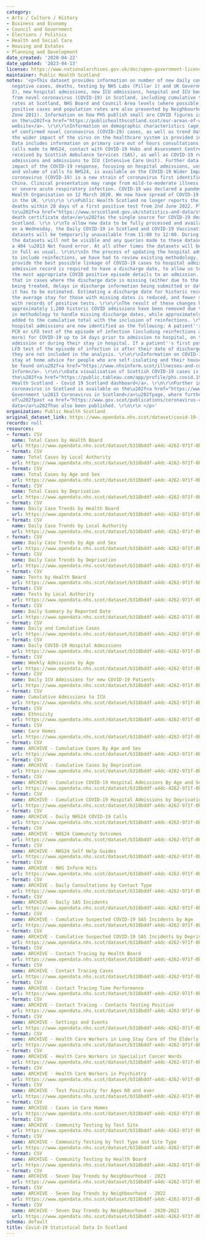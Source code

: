 ```yaml
---
category:
- Arts / Culture / History
- Business and Economy
- Council and Government
- Elections / Politics
- Health and Social Care
- Housing and Estates
- Planning and Development
date_created: '2020-04-22'
date_updated: '2023-04-13'
license: https://www.nationalarchives.gov.uk/doc/open-government-licence/version/3/
maintainer: Public Health Scotland
notes: '<p>This dataset provides information on number of new daily confirmed cases,
  negative cases, deaths, testing by NHS Labs (Pillar 1) and UK Government (Pillar
  2), new hospital admissions, new ICU admissions, hospital and ICU bed occupancy
  from novel coronavirus (COVID-19) in Scotland, including cumulative totals and population
  rates at Scotland, NHS Board and Council Area levels (where possible). Seven day
  positive cases and population rates are also presented by Neighbourhood Area (Intermediate
  Zone 2011). Information on how PHS publish small are COVID figures is available
  on the\u202f<a href="https://publichealthscotland.scot/our-areas-of-work/covid-19/covid-19-data-and-intelligence/covid-19-daily-cases-in-scotland-dashboard/how-we-publish-small-area-covid-figures/">PHS
  website</a>. \r\n\r\nInformation on demographic characteristics (age, sex, deprivation)
  of confirmed novel coronavirus (COVID-19) cases, as well as trend data regarding
  the wider impact of the virus on the healthcare system is provided in this publication.
  Data includes information on primary care out of hours consultations, respiratory
  calls made to NHS24, contact with COVID-19 Hubs and Assessment Centres, incidents
  received by Scottish Ambulance Services (SAS), as well as COVID-19 related hospital
  admissions and admissions to ICU (Intensive Care Unit). Further data on the wider
  impact of the COVID-19 response, focusing on hospital admissions, unscheduled care
  and volume of calls to NHS24, is available on the COVID-19 Wider Impact Dashboard.\r\n\r\nNovel
  coronavirus (COVID-19) is a new strain of coronavirus first identified in Wuhan,
  China. Clinical presentation may range from mild-to-moderate illness to pneumonia
  or severe acute respiratory infection. COVID-19 was declared a pandemic by the World
  Health Organisation on 12 March 2020. We now have spread of COVID-19 within communities
  in the UK. \r\n\r\n \r\nPublic Health Scotland no longer reports the number of COVID-19
  deaths within 28 days of a first positive test from 2nd June 2022. Please refer
  to\u202f<a href="https://www.nrscotland.gov.uk/statistics-and-data/statistics/statistics-by-theme/vital-events/general-publications/weekly-and-monthly-data-on-births-and-deaths/deaths-involving-coronavirus-covid-19-in-scotland">NRS
  death certificate data</a>\u202fas the single source for COVID-19 deaths data in
  Scotland. \r\n \r\nTo allow new data to be fully processed and available at 12:00
  on a Wednesday, the Daily COVID-19 in Scotland and COVID-19 Vaccination in Scotland
  datasets will be temporarily unavailable from 11:00 to 12:00. During this window,
  the datasets will not be visible and any queries made to these datasets will return
  a 404 \u2013 Not found error. At all other times the datasets will be available
  in full as usual. \r\n\r\nIn the process of updating the hospital admissions reporting
  to include reinfections, we have had to review existing methodology. In order to
  provide the best possible linkage of COVID-19 cases to hospital admissions, each
  admission record is required to have a discharge date, to allow us to better match
  the most appropriate COVID positive episode details to an admission. This means
  that in cases where the discharge date is missing (either due to the patient still
  being treated, delays in discharge information being submitted or data quality issues),
  it has to be estimated. Estimating a discharge date for historic records means that
  the average stay for those with missing dates is reduced, and fewer stays overlap
  with records of positive tests. \r\n\r\nThe result of these changes has meant that
  approximately 1,200 historic COVID admissions have been removed due to improvements
  in methodology to handle missing discharge dates, while approximately 820 have been
  added to the cumulative total with the inclusion of reinfections. \r\n\r\nCOVID-19
  hospital admissions are now identified as the following: A patient''s first positive
  PCR or LFD test of the episode of infection (including reinfections at 90 days or
  more) for COVID-19 up to 14 days prior to admission to hospital, on the day of their
  admission or during their stay in hospital. If a patient''s first positive PCR or
  LFD test of the episode of infection is after their date of discharge from hospital,
  they are not included in the analysis. \r\n\r\nInformation on COVID-19, including
  stay at home advice for people who are self-isolating and their households, can
  be found on\u202f<a href="https://www.nhsinform.scot/illnesses-and-conditions/infections-and-poisoning/coronavirus-covid-19#stay-at-home-advice">NHS
  Inform</a>. \r\n\r\nData visualisation of Scottish COVID-19 cases is available on
  the\u202f<a href="https://public.tableau.com/app/profile/phs.covid.19/viz/COVID-19DailyDashboard_15960160643010/Overview">Public
  Health Scotland - Covid 19 Scotland dashboard</a>. \r\n\r\nFurther information on
  coronavirus in Scotland is available on the\u202f<a href="https://www.gov.scot/coronavirus-covid-19/">Scottish
  Government \u2013 Coronavirus in Scotland</a>\u202fpage, where further breakdown
  of\u202fpast <a href="https://www.gov.scot/publications/coronavirus-covid-19-daily-data-for-scotland/">coronavirus
  data</a>\u202fhas also been published. \r\n\r\n </p>'
organization: Public Health Scotland
original_dataset_link: https://www.opendata.nhs.scot/dataset/covid-19-in-scotland
records: null
resources:
- format: CSV
  name: Total Cases by Health Board
  url: https://www.opendata.nhs.scot/dataset/b318bddf-a4dc-4262-971f-0ba329e09b87/resource/7fad90e5-6f19-455b-bc07-694a22f8d5dc/download/total_cases_by_hb_20230412.csv
- format: CSV
  name: Total Cases by Local Authority
  url: https://www.opendata.nhs.scot/dataset/b318bddf-a4dc-4262-971f-0ba329e09b87/resource/e8454cf0-1152-4bcb-b9da-4343f625dfef/download/total_cases_by_la_20230412.csv
- format: CSV
  name: Total Cases by Age and Sex
  url: https://www.opendata.nhs.scot/dataset/b318bddf-a4dc-4262-971f-0ba329e09b87/resource/19646dce-d830-4ee0-a0a9-fcec79b5ac71/download/total_cases_agesex_20230412.csv
- format: CSV
  name: Total Cases by Deprivation
  url: https://www.opendata.nhs.scot/dataset/b318bddf-a4dc-4262-971f-0ba329e09b87/resource/a965ee86-0974-4c93-bbea-e839e27d7085/download/total_cases_simd_20230412.csv
- format: CSV
  name: Daily Case Trends by Health Board
  url: https://www.opendata.nhs.scot/dataset/b318bddf-a4dc-4262-971f-0ba329e09b87/resource/2dd8534b-0a6f-4744-9253-9565d62f96c2/download/trend_hb_20230412.csv
- format: CSV
  name: Daily Case Trends by Local Authority
  url: https://www.opendata.nhs.scot/dataset/b318bddf-a4dc-4262-971f-0ba329e09b87/resource/427f9a25-db22-4014-a3bc-893b68243055/download/trend_ca_20230412.csv
- format: CSV
  name: Daily Case Trends by Age and Sex
  url: https://www.opendata.nhs.scot/dataset/b318bddf-a4dc-4262-971f-0ba329e09b87/resource/9393bd66-5012-4f01-9bc5-e7a10accacf4/download/trend_agesex_20230412.csv
- format: CSV
  name: Daily Case Trends by Deprivation
  url: https://www.opendata.nhs.scot/dataset/b318bddf-a4dc-4262-971f-0ba329e09b87/resource/a38a4c21-7c75-4ecd-a511-3f83e0e8f0c3/download/trend_simd_20230412.csv
- format: CSV
  name: Tests by Health Board
  url: https://www.opendata.nhs.scot/dataset/b318bddf-a4dc-4262-971f-0ba329e09b87/resource/8da654cd-293b-4286-96a4-b3ece86225f0/download/test_hb_20230412.csv
- format: CSV
  name: Tests by Local Authority
  url: https://www.opendata.nhs.scot/dataset/b318bddf-a4dc-4262-971f-0ba329e09b87/resource/3349540e-dc63-4d6d-a78b-00387b9aca50/download/test_ca_20230412.csv
- format: CSV
  name: Daily Summary by Reported Date
  url: https://www.opendata.nhs.scot/dataset/b318bddf-a4dc-4262-971f-0ba329e09b87/resource/348e5b95-2b33-4021-93b4-25d78244bfa2/download/reporteddate_scot_trends_20230412.csv
- format: CSV
  name: Daily and Cumulative Cases
  url: https://www.opendata.nhs.scot/dataset/b318bddf-a4dc-4262-971f-0ba329e09b87/resource/287fc645-4352-4477-9c8c-55bc054b7e76/download/daily_cuml_scot_20230412.csv
- format: CSV
  name: Daily COVID-19 Hospital Admissions
  url: https://www.opendata.nhs.scot/dataset/b318bddf-a4dc-4262-971f-0ba329e09b87/resource/bb4d083b-7b92-4722-85a3-a9b58af1f794/download/daily_covid_admissions_20230412.csv
- format: CSV
  name: Weekly Admissions by Age
  url: https://www.opendata.nhs.scot/dataset/b318bddf-a4dc-4262-971f-0ba329e09b87/resource/b5e3fa11-8a85-4946-bbb2-2e800d4e3594/download/admissions_ageband_week_20230412.csv
- format: CSV
  name: Daily ICU Admissions for new COVID-19 Patients
  url: https://www.opendata.nhs.scot/dataset/b318bddf-a4dc-4262-971f-0ba329e09b87/resource/86bc4db7-306f-44d4-bf49-9b1b5751b30f/download/daily_icu_admissions_20230412.csv
- format: CSV
  name: Cumulative Admissions to ICU
  url: https://www.opendata.nhs.scot/dataset/b318bddf-a4dc-4262-971f-0ba329e09b87/resource/779e8666-3156-47e5-8ba9-6144e5c3e117/download/total_icu_admissions_20230412.csv
- format: CSV
  name: Ethnicity
  url: https://www.opendata.nhs.scot/dataset/b318bddf-a4dc-4262-971f-0ba329e09b87/resource/07b3dff7-3254-4d26-946f-6cd9ff276a1d/download/ethnicity_20230412.csv
- format: CSV
  name: Care Homes
  url: https://www.opendata.nhs.scot/dataset/b318bddf-a4dc-4262-971f-0ba329e09b87/resource/4773fd8b-1a67-4536-a927-09ef598180a4/download/care_home_time_series_20230412.csv
- format: CSV
  name: ARCHIVE - Cumulative Cases By Age and Sex
  url: https://www.opendata.nhs.scot/dataset/b318bddf-a4dc-4262-971f-0ba329e09b87/resource/d6077615-ea0a-453a-aa89-942775975cd3/download/cumulative_cases_age_sex.csv
- format: CSV
  name: ARCHIVE - Cumulative Cases by Deprivation
  url: https://www.opendata.nhs.scot/dataset/b318bddf-a4dc-4262-971f-0ba329e09b87/resource/ff60343d-c707-4a12-9c6c-b7f6e24d53ae/download/cumulative_cases_simd.csv
- format: CSV
  name: ARCHIVE - Cumulative COVID-19 Hospital Admissions By Age and Sex
  url: https://www.opendata.nhs.scot/dataset/b318bddf-a4dc-4262-971f-0ba329e09b87/resource/09e6b0f6-d1b2-4c27-835f-8d23ad5a97a9/download/cuml_covid_admissions_agesex.csv
- format: CSV
  name: ARCHIVE - Cumulative COVID-19 Hospital Admissions by Deprivation
  url: https://www.opendata.nhs.scot/dataset/b318bddf-a4dc-4262-971f-0ba329e09b87/resource/ce1955d1-a7bd-442d-9d8c-d296c7926541/download/cuml_covid_admissions_simd.csv
- format: CSV
  name: ARCHIVE - Daily NHS24 COVID-19 Calls
  url: https://www.opendata.nhs.scot/dataset/b318bddf-a4dc-4262-971f-0ba329e09b87/resource/7698558a-78bd-41ed-b2d9-84daef69aa84/download/daily_nhs24_calls.csv
- format: CSV
  name: ARCHIVE - NHS24 Community Outcomes
  url: https://www.opendata.nhs.scot/dataset/b318bddf-a4dc-4262-971f-0ba329e09b87/resource/73e56a99-7f57-45ae-a5d3-7fb5c0562331/download/daily_nhs24_outcomes.csv
- format: CSV
  name: ARCHIVE - NHS24 Self Help Guides
  url: https://www.opendata.nhs.scot/dataset/b318bddf-a4dc-4262-971f-0ba329e09b87/resource/28ab3ec7-3bd2-4c87-9251-159a071061a2/download/daily_nhs24_selfhelp.csv
- format: CSV
  name: ARCHIVE - NHS Inform Hits
  url: https://www.opendata.nhs.scot/dataset/b318bddf-a4dc-4262-971f-0ba329e09b87/resource/0e5b0095-bc53-494e-babc-1131fdd430e7/download/daily_nhsinform_hits.csv
- format: CSV
  name: ARCHIVE - Daily Consultations by Contact Type
  url: https://www.opendata.nhs.scot/dataset/b318bddf-a4dc-4262-971f-0ba329e09b87/resource/400dc973-de3b-487c-a3b8-b29b77d600ec/download/daily_assessments_type.csv
- format: CSV
  name: ARCHIVE - Daily SAS Incidents
  url: https://www.opendata.nhs.scot/dataset/b318bddf-a4dc-4262-971f-0ba329e09b87/resource/84df0802-cd78-45a4-a985-685c996370c1/download/daily_sas_incidents.csv
- format: CSV
  name: ARCHIVE - Cumulative Suspected COVID-19 SAS Incidents by Age
  url: https://www.opendata.nhs.scot/dataset/b318bddf-a4dc-4262-971f-0ba329e09b87/resource/c641f689-8638-4a9f-9e09-fe464c27fa8d/download/cuml_sas_age.csv
- format: CSV
  name: ARCHIVE - Cumulative Suspected COVID-19 SAS Incidents by Deprivation
  url: https://www.opendata.nhs.scot/dataset/b318bddf-a4dc-4262-971f-0ba329e09b87/resource/8a55ce68-00c3-42b9-a027-76d02bb28369/download/cuml_sas_simd.csv
- format: CSV
  name: ARCHIVE - Contact Tracing by Health Board
  url: https://www.opendata.nhs.scot/dataset/b318bddf-a4dc-4262-971f-0ba329e09b87/resource/4e73000c-5709-448c-aa28-f82e4a2ef334/download/contact_traceing_hb.csv
- format: CSV
  name: ARCHIVE - Contact Tracing Cases
  url: https://www.opendata.nhs.scot/dataset/b318bddf-a4dc-4262-971f-0ba329e09b87/resource/3cfc2145-6b25-49f9-a9d7-3a23f365389c/download/contact_tracing_cases.csv
- format: CSV
  name: ARCHIVE - Contact Tracing Time Performance
  url: https://www.opendata.nhs.scot/dataset/b318bddf-a4dc-4262-971f-0ba329e09b87/resource/8f69df80-d079-4619-be5a-d4e09a33bf8d/download/contact_tracing_tp.csv
- format: CSV
  name: ARCHIVE - Contact Tracing - Contacts Testing Positive
  url: https://www.opendata.nhs.scot/dataset/b318bddf-a4dc-4262-971f-0ba329e09b87/resource/4a32a8a4-65dd-4ed5-9b3b-8f6fa358562f/download/contact_tracing_positives.csv
- format: CSV
  name: ARCHIVE - Settings and Events
  url: https://www.opendata.nhs.scot/dataset/b318bddf-a4dc-4262-971f-0ba329e09b87/resource/2ddf1293-044f-4716-8b17-ed5199faa41a/download/settings.csv
- format: CSV
  name: ARCHIVE - Health Care Workers in Long Stay Care of the Elderly
  url: https://www.opendata.nhs.scot/dataset/b318bddf-a4dc-4262-971f-0ba329e09b87/resource/0d7b1245-223b-499e-9885-1ea860667def/download/hcw_elderly.csv
- format: CSV
  name: ARCHIVE - Health Care Workers in Specialist Cancer Wards
  url: https://www.opendata.nhs.scot/dataset/b318bddf-a4dc-4262-971f-0ba329e09b87/resource/2092b984-a6ba-4984-ab3c-b8e7ac7658a7/download/hcw_cancer.csv
- format: CSV
  name: ARCHIVE - Health Care Workers in Psychiatry
  url: https://www.opendata.nhs.scot/dataset/b318bddf-a4dc-4262-971f-0ba329e09b87/resource/07bf8588-35ab-45f9-96ae-8d184a8faf19/download/hcw_psych.csv
- format: CSV
  name: ARCHIVE - Test Positivity for Ages 60 and over
  url: https://www.opendata.nhs.scot/dataset/b318bddf-a4dc-4262-971f-0ba329e09b87/resource/3197c0a2-78a8-4203-bf09-c49edc90f1f8/download/test_pos_60plus_19012021.csv
- format: CSV
  name: ARCHIVE - Cases in Care Homes
  url: https://www.opendata.nhs.scot/dataset/b318bddf-a4dc-4262-971f-0ba329e09b87/resource/65961a6d-7474-4f51-b24f-5645991cba2b/download/care_homes.csv
- format: CSV
  name: ARCHIVE - Community Testing by Test Site
  url: https://www.opendata.nhs.scot/dataset/b318bddf-a4dc-4262-971f-0ba329e09b87/resource/353a8a48-9dbf-436d-bf18-f584c439a0ae/download/community_testing_site.csv
- format: CSV
  name: ARCHIVE - Community Testing by Test Type and Site Type
  url: https://www.opendata.nhs.scot/dataset/b318bddf-a4dc-4262-971f-0ba329e09b87/resource/1754bb84-659e-44e2-9f29-6fae4c9bc740/download/community_testing_scot.csv
- format: CSV
  name: ARCHIVE - Community Testing by Health Board
  url: https://www.opendata.nhs.scot/dataset/b318bddf-a4dc-4262-971f-0ba329e09b87/resource/2a755b79-84cf-4e8b-b93f-f5a2056a395e/download/community_testing_hb.csv
- format: CSV
  name: ARCHIVE - Seven Day Trends by Neighbourhood - 2023
  url: https://www.opendata.nhs.scot/dataset/b318bddf-a4dc-4262-971f-0ba329e09b87/resource/c4b35a96-53fd-4832-915b-87e522ce6892/download/trend_iz_2023_20230301.csv
- format: CSV
  name: ARCHIVE - Seven Day Trends by Neighbourhood - 2022
  url: https://www.opendata.nhs.scot/dataset/b318bddf-a4dc-4262-971f-0ba329e09b87/resource/a50eab84-396f-41e2-87a9-f09431e3be92/download/trend_iz_2022_20230301.csv
- format: CSV
  name: ARCHIVE - Seven Day Trends by Neighbourhood - 2020-2021
  url: https://www.opendata.nhs.scot/dataset/b318bddf-a4dc-4262-971f-0ba329e09b87/resource/8906de12-f413-4b3f-95a0-11ed15e61773/download/trend_iz_2020-2021_20230301.csv
schema: default
title: Covid-19 Statistical Data In Scotland
---
```

